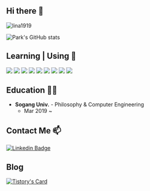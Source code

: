 ## Hi there 👋
<p align="left"> <img src="https://komarev.com/ghpvc/?username=lina1919&label=Profile%20views&color=0e75b6&style=flat" alt="lina1919" /> </p>

![Park's GitHub stats](https://github-readme-stats.vercel.app/api?username=lina1919&show_icons=true&theme=omni)


## Learning | Using 🧠
  <img src="https://img.shields.io/badge/python-3776AB?style=flat-square&logo=python&logoColor=white"> <img src="https://img.shields.io/badge/django-092E20?style=flat-square&logo=django&logoColor=white"> 
  <img src="https://img.shields.io/badge/Java-007396?style=flat-square&logo=Java&logoColor=white"> 
  <img src="https://img.shields.io/badge/SpringBoot-6DB33F?style=flat-square&logo=SpringBoot&logoColor=white"/></a> 
  <img src="https://img.shields.io/badge/c-%2300599C.svg?style=flat-square&logo=c&logoColor=white"> 
  <img src="https://img.shields.io/badge/sqlite-%2307405e.svg?style=flat-square&logo=sqlite&logoColor=white"> 
  <img src="https://img.shields.io/badge/mysql-%2300f.svg?style=flat-square&logo=mysql&logoColor=white"> 
  <img src="https://img.shields.io/badge/github%20actions-%232671E5.svg?style=flat-square&logo=githubactions&logoColor=white"> 
  <img src="https://img.shields.io/badge/AWS-%23FF9900.svg?style=flat-square&logo=amazon-aws&logoColor=white">
  
##  Education 🧑‍💻
- **Sogang Univ.** - Philosophy & Computer Engineering
    - Mar 2019 ~  
   
## Contact Me 📫

[![Linkedin Badge](https://img.shields.io/twitter/url?color=lightblue&label=lina1919&logo=linkedin&logoColor=lightblue&style=for-the-badge&url=https%3A%2F%2Fwww.linkedin.com%2Fin%2Fmmertpolat)](https://www.linkedin.com/in/%EC%9C%A0%EB%A6%BC-%EB%B0%95-a893311b4/)

## Blog
[![Tistory's Card](https://github-readme-tistory-card.vercel.app/api?name=yurimy&postId=32&theme=tistory)](https://github.com/loosie/github-readme-tistory-card)


<!--
**lina1919/lina1919** is a ✨ _special_ ✨ repository because its `README.md` (this file) appears on your GitHub profile.

Here are some ideas to get you started:

- 🔭 I’m currently working on ...
- 🌱 I’m currently learning ...
- 👯 I’m looking to collaborate on ...
- 🤔 I’m looking for help with ...
- 💬 Ask me about ...
- 📫 How to reach me: ...
- 😄 Pronouns: ...
- ⚡ Fun fact: ...
-->
